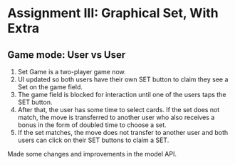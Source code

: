 ﻿
# Assignment III: Graphical Set, With Extra
## Game mode: User vs User

1. Set Game is a two-player game now.
2. UI updated so both users have their own SET button to claim they see a Set on the game field.
3. The game field is blocked for interaction until one of the users taps the SET button. 
4. After that, the user has some time to select cards. If the set does not match, the move is transferred to another user who also receives a bonus in the form of doubled time to choose a set.
5. If the set matches, the move does not transfer to another user and both users can click on their SET buttons to claim a SET.

Made some changes and improvements in the model API.
